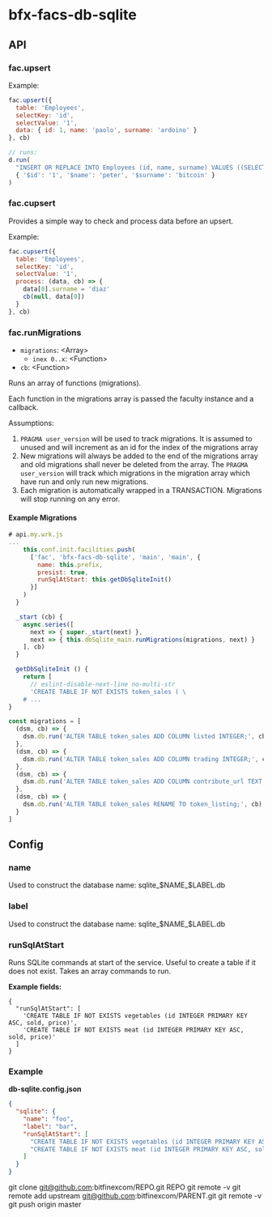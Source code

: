 # bfx-facs-db-sqlite

## API


### fac.upsert

Example:

```js
fac.upsert({
  table: 'Employees',
  selectKey: 'id',
  selectValue: '1',
  data: { id: 1, name: 'paolo', surname: 'ardoino' }
}, cb)

// runs:
d.run(
  "INSERT OR REPLACE INTO Employees (id, name, surname) VALUES ((SELECT id FROM Employees WHERE id = $id),  $name,  $surname)",
  { '$id': '1', '$name': 'peter', '$surname': 'bitcoin' }
)
```

### fac.cupsert

Provides a simple way to check and process data before an upsert.

Example:

```js
fac.cupsert({
  table: 'Employees',
  selectKey: 'id',
  selectValue: '1',
  process: (data, cb) => {
    data[0].surname = 'diaz'
    cb(null, data[0])
  }
}, cb)
```

### fac.runMigrations
  - `migrations`: &lt;Array&gt;
    - `inex 0..x`: &lt;Function&gt;
  - `cb`: &lt;Function&gt;

Runs an array of functions (migrations).

  Each function in the migrations array is passed the faculty instance and a callback.

Assumptions:
 1.  `PRAGMA user_version` will be used to track migrations.  It is assumed to unused and will increment as an id for the index of the migrations array
 1.  New migrations will always be added to the end of the migrations array and old migrations shall never be deleted from the array.  The `PRAGMA user_version` will track which migrations in the migration array which have run and only run new migrations.
 1.  Each migration is automatically wrapped in a TRANSACTION.   Migrations will stop running on any error.

#### Example Migrations

```js
# api.my.wrk.js
...
    this.conf.init.facilities.push(
      ['fac', 'bfx-facs-db-sqlite', 'main', 'main', {
        name: this.prefix,
        presist: true,
        runSqlAtStart: this.getDbSqliteInit()
      }]
    )
  }

  _start (cb) {
    async.series([
      next => { super._start(next) },
      next => { this.dbSqlite_main.runMigrations(migrations, next) }
    ], cb)
  }

  getDbSqliteInit () {
    return [
      // eslint-disable-next-line no-multi-str
      'CREATE TABLE IF NOT EXISTS token_sales ( \
    # ...
}

const migrations = [
  (dsm, cb) => {
    dsm.db.run('ALTER TABLE token_sales ADD COLUMN listed INTEGER;', cb)
  },
  (dsm, cb) => {
    dsm.db.run('ALTER TABLE token_sales ADD COLUMN trading INTEGER;', cb)
  },
  (dsm, cb) => {
    dsm.db.run('ALTER TABLE token_sales ADD COLUMN contribute_url TEXT;', cb)
  },
  (dsm, cb) => {
    dsm.db.run('ALTER TABLE token_sales RENAME TO token_listing;', cb)
  }
]
```

## Config

### name

Used to construct the database name: sqlite_$NAME_$LABEL.db

### label

Used to construct the database name: sqlite_$NAME_$LABEL.db

### runSqlAtStart

Runs SQLite commands at start of the service.
Useful to create a table if it does not exist.
Takes an array commands to run.

**Example fields:**

```
{
  "runSqlAtStart": [
    'CREATE TABLE IF NOT EXISTS vegetables (id INTEGER PRIMARY KEY ASC, sold, price)',
    'CREATE TABLE IF NOT EXISTS meat (id INTEGER PRIMARY KEY ASC, sold, price)'
  ]
}
```

### Example

**db-sqlite.config.json**

```json
{
  "sqlite": {
    "name": "foo",
    "label": "bar",
    "runSqlAtStart": [
      "CREATE TABLE IF NOT EXISTS vegetables (id INTEGER PRIMARY KEY ASC, sold, price)",
      "CREATE TABLE IF NOT EXISTS meat (id INTEGER PRIMARY KEY ASC, sold, price)"
    ]
  }
}


```
git clone git@github.com:bitfinexcom/REPO.git REPO
git remote -v
git remote add upstream git@github.com:bitfinexcom/PARENT.git
git remote -v
git push origin master
```
